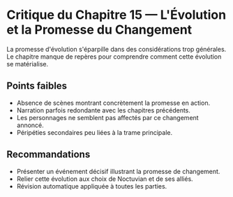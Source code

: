 # Critique du Chapitre 15 — L'Évolution et la Promesse du Changement

La promesse d'évolution s'éparpille dans des considérations trop générales. Le chapitre manque de repères pour comprendre comment cette évolution se matérialise.

## Points faibles
- Absence de scènes montrant concrètement la promesse en action.
- Narration parfois redondante avec les chapitres précédents.
- Les personnages ne semblent pas affectés par ce changement annoncé.
- Péripéties secondaires peu liées à la trame principale.

## Recommandations
- Présenter un événement décisif illustrant la promesse de changement.
- Relier cette évolution aux choix de Noctuvian et de ses alliés.
- Révision automatique appliquée à toutes les parties.
